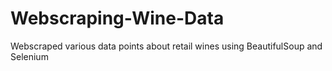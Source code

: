 # Webscraping-Wine-Data
Webscraped various data points about retail wines using BeautifulSoup and Selenium
